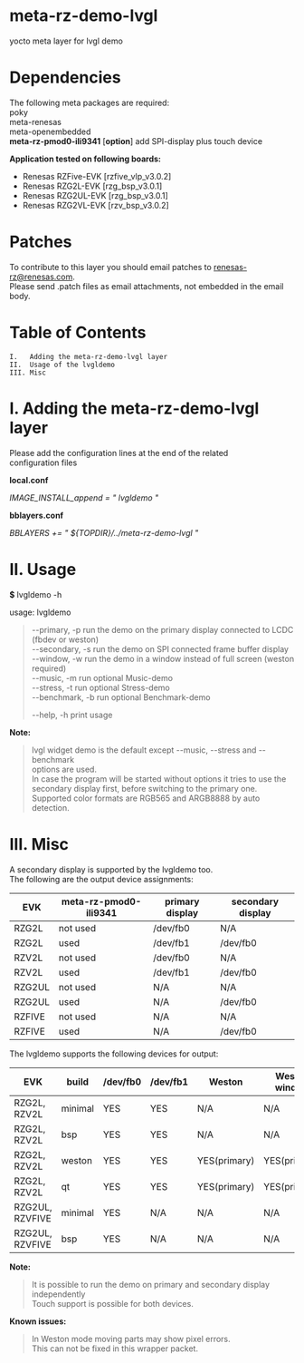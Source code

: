 # meta-rz-demo-lvgl  
yocto meta layer for lvgl demo  
  
Dependencies  
============  
  
The following meta packages are required:  
poky  
meta-renesas  
meta-openembedded  
**meta-rz-pmod0-ili9341** [**option**] add SPI-display plus touch device  
  
**Application tested on following boards:**  
  
   *    Renesas RZFive-EVK [rzfive_vlp_v3.0.2]  
   *    Renesas RZG2L-EVK [rzg_bsp_v3.0.1]  
   *    Renesas RZG2UL-EVK [rzg_bsp_v3.0.1]  
   *    Renesas RZG2VL-EVK [rzv_bsp_v3.0.2]  
  

Patches  
=======  
 
To contribute to this layer you should email patches to renesas-rz@renesas.com.  
Please send .patch files as email attachments, not embedded in the email body. 
  
Table of Contents  
=================  
  
    I.   Adding the meta-rz-demo-lvgl layer  
    II.  Usage of the lvgldemo  
    III. Misc  
  
I. Adding the meta-rz-demo-lvgl layer  
=====================================  
  
Please add the configuration lines at the end of the related  
configuration files    
  
**local.conf**  
  
*IMAGE_INSTALL_append = " lvgldemo "*  
  
**bblayers.conf**  
  
*BBLAYERS += " ${TOPDIR}/../meta-rz-demo-lvgl "*  
  
  
II. Usage  
=========  
  
**$** lvgldemo -h  
  
usage: lvgldemo  
>   --primary,     -p  run the demo on the primary display connected to LCDC (fbdev or weston)  
>   --secondary,   -s  run the demo on SPI connected frame buffer display  
>   --window,      -w  run the demo in a window instead of full screen (weston required)  
>   --music,       -m  run optional Music-demo  
>   --stress,      -t  run optional Stress-demo  
>   --benchmark,   -b  run optional Benchmark-demo  
>  
>   --help,        -h  print usage  
  
**Note:** 
> lvgl widget demo is the default except --music, --stress and --benchmark  
> options are used.  
> In case the program will be started without options it tries to use the  
> secondary display first, before switching to the primary one.  
> Supported color formats are RGB565 and ARGB8888 by auto detection.
  
  
III. Misc  
=========  
  

A secondary display is supported by the lvgldemo too.  
The following are the output device assignments:  
  
| EVK    | meta-rz-pmod0-ili9341| primary display| secondary display|
|--------|----------------------|----------------|------------------|
| RZG2L  | not used             | /dev/fb0       | N/A              |
| RZG2L  | used                 | /dev/fb1       | /dev/fb0         |
| RZV2L  | not used             | /dev/fb0       | N/A              |
| RZV2L  | used                 | /dev/fb1       | /dev/fb0         |
| RZG2UL | not used             | N/A            | N/A              |
| RZG2UL | used                 | N/A            | /dev/fb0         |
| RZFIVE | not used             | N/A            | N/A              |
| RZFIVE | used                 | N/A            | /dev/fb0         |
  
The lvgldemo supports the following devices for output:  
  
| EVK            | build  | /dev/fb0 | /dev/fb1 | Weston      | Weston window|
|----------------|--------|----------|----------|-------------|--------------|
| RZG2L, RZV2L   | minimal| YES      | YES      | N/A         | N/A          |
| RZG2L, RZV2L   | bsp    | YES      | YES      | N/A         | N/A          |
| RZG2L, RZV2L   | weston | YES      | YES      | YES(primary)| YES(primary) |
| RZG2L, RZV2L   | qt     | YES      | YES      | YES(primary)| YES(primary) |
| RZG2UL, RZVFIVE| minimal| YES      | N/A      | N/A         | N/A          |
| RZG2UL, RZVFIVE| bsp    | YES      | N/A      | N/A         | N/A          |
  
**Note:**  
>It is possible to run the demo on primary and secondary display independently  
>Touch support is possible for both devices.  

**Known issues:**  
>In Weston mode moving parts may show pixel errors.  
>This can not be fixed in this wrapper packet.  
